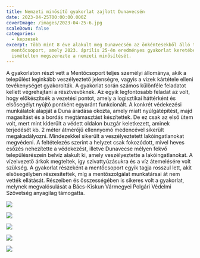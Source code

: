 ```yaml
---
title: Nemzeti minősítő gyakorlat zajlott Dunavecsén
date: 2023-04-25T00:00:00.000Z
coverImage: /images/2023-04-25-6.jpg
scaleDown: false
categories:
  - kepzesek
excerpt: Több mint 8 éve alakult meg Dunavecsén az önkéntesekből álló települési
  mentőcsoport, amely 2023. április 25-én eredményes gyakorlat keretében
  ismételten megszerezte a nemzeti minősítését.
---
```

A gyakorlaton részt vett a Mentőcsoport teljes személyi állománya, akik a települést leginkább veszélyeztető jelenségre, vagyis a vizek kártétele elleni tevékenységet gyakorolták.  A gyakorlat során számos különféle feladatot kellett végrehajtani a résztvevőknek.
Az egyik legfontosabb feladat az volt, hogy előkészítsék a vezetési pontot, amely a logisztikai háttérként és elsősegélyt nyújtó pontként egyaránt funkcionált.
A konkrét védekezési munkálatok alapját a Duna áradása okozta, amely miatt nyúlgátépítést, majd magasítást és a bordás megtámasztást készítettek. De ez csak az első ütem volt, mert mint kiderült a védett oldalon buzgár keletkezett, aminek terjedését kb. 2 méter átmérőjű ellennyomó medencével sikerült megakadályozni. Mindezekkel sikerült a veszélyeztetett lakóingatlanokat megvédeni. 
A feltételezés szerint a helyzet csak fokozódott, mivel heves esőzés nehezítette a védekezést, illetve Dunavecse mélyen fekvő településrészein belvíz alakult ki, amely veszélyeztette a lakóingatlanokat. A vízelvezető árkok megteltek, így szivattyúzásukra és a víz átemelésére volt szükség.  A gyakorlat részeként a mentőcsoport egyik tagja rosszul lett, akit elsősegélyben részesítettek, míg a mentőszolgálat munkatársai át nem vették ellátását.
Részeiben és összességében is sikeres volt a gyakorlat, melynek megvalósulását a Bács-Kiskun Vármegyei Polgári Védelmi Szövetség anyagilag támogatta.

![](/images/2023-04-25-1.jpg)

![](/images/2023-04-25-2.jpg)

![](/images/2023-04-25-3.jpg)

![](/images/2023-04-25-4.jpg)

![](/images/2023-04-25-5.jpg)
